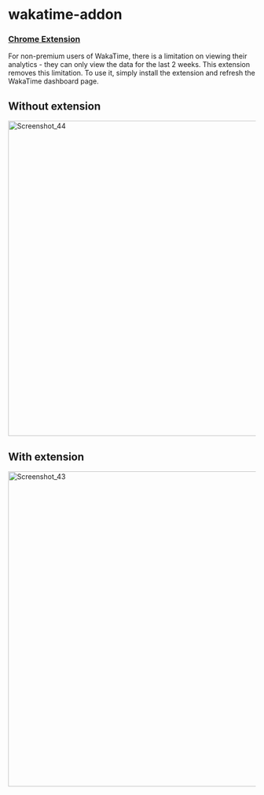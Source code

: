 # wakatime-addon
### <a href="https://chrome.google.com/webstore/detail/wakatime-addon/najcldbmeoakbejeapljkfhnmkieibdk"> Chrome Extension</a>
For non-premium users of WakaTime, there is a limitation on viewing their analytics - they can only view the data for the last 2 weeks. This extension removes this limitation. To use it, simply install the extension and refresh the WakaTime dashboard page.<br/>



## Without extension
<img width="640" alt="Screenshot_44" src="https://user-images.githubusercontent.com/66589759/223947901-dda4fdf1-1fa3-4702-ab29-8301c0732375.png">


## With extension
<img width="640" alt="Screenshot_43" src="https://user-images.githubusercontent.com/66589759/223947980-8bd331bc-7d68-4a29-b0c1-8f2585ee4fb9.png">

